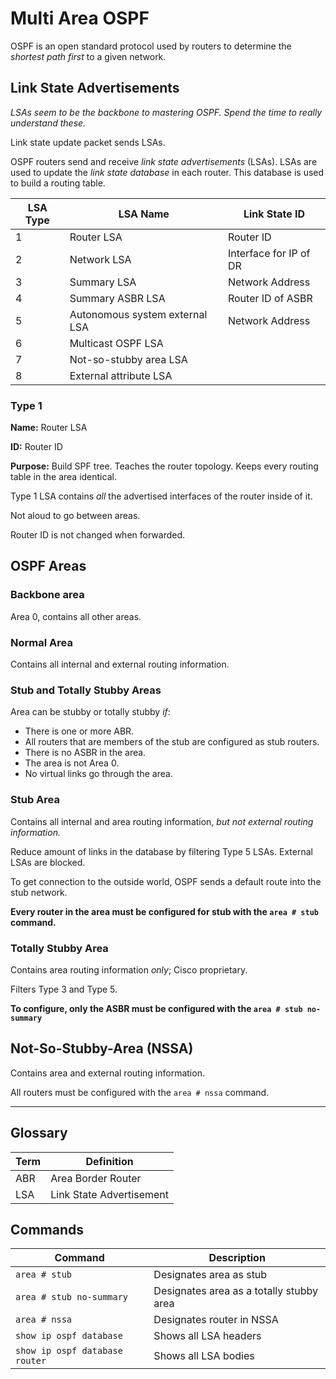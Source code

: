 # Multi Area OSPF

OSPF is an open standard protocol used by routers to determine the *shortest path first* to a given network.

## Link State Advertisements

*LSAs seem to be the backbone to mastering OSPF. Spend the time to really understand these.*

Link state update packet sends LSAs.

OSPF routers send and receive *link state advertisements* (LSAs). LSAs are used to update the *link state database* in each router. This database is used to build a routing table.

| LSA Type | LSA Name | Link State ID |
|----------|----------|---------------|
| 1 | Router LSA | Router ID |
| 2 | Network LSA | Interface for IP of DR |
| 3 | Summary LSA | Network Address |
| 4 | Summary ASBR LSA | Router ID of ASBR |
| 5 | Autonomous system external LSA |  Network Address |
| 6 | Multicast OSPF LSA |
| 7 | Not-so-stubby area LSA |
| 8 | External attribute LSA |

### Type 1

**Name:** Router LSA

**ID:** Router ID

**Purpose:** Build SPF tree. Teaches the router topology. Keeps every routing table in the area identical.

Type 1 LSA contains *all* the advertised interfaces of the router inside of it.

Not aloud to go between areas.

Router ID is not changed when forwarded.

## OSPF Areas

### Backbone area

Area 0, contains all other areas.

### Normal Area

Contains all internal and external routing information.

### Stub and Totally Stubby Areas

Area can be stubby or totally stubby *if*:

* There is one or more ABR.
* All routers that are members of the stub are configured as stub routers.
* There is no ASBR in the area.
* The area is not Area 0.
* No virtual links go through the area.

### Stub Area

Contains all internal and area routing information, *but not external routing information.*

Reduce amount of links in the database by filtering Type 5 LSAs. External LSAs are blocked.

To get connection to the outside world, OSPF sends a default route into the stub network.

**Every router in the area must be configured for stub with the `area # stub` command.**

### Totally Stubby Area

Contains area routing information *only*; Cisco proprietary.

Filters Type 3 and Type 5.

**To configure, only the ASBR must be configured with the `area # stub no-summary`**

## Not-So-Stubby-Area (NSSA)

Contains area and external routing information.

All routers must be configured with the `area # nssa` command.

---

## Glossary

| Term | Definition |
|------|-------------|
| ABR | Area Border Router |
| LSA | Link State Advertisement |

## Commands

| Command | Description |
|---------|-------------|
| `area # stub` | Designates area as stub |
| `area # stub no-summary` | Designates area as a totally stubby area |
| `area # nssa` | Designates router in NSSA |
| `show ip ospf database` | Shows all LSA headers |
| `show ip ospf database router` | Shows all LSA bodies |